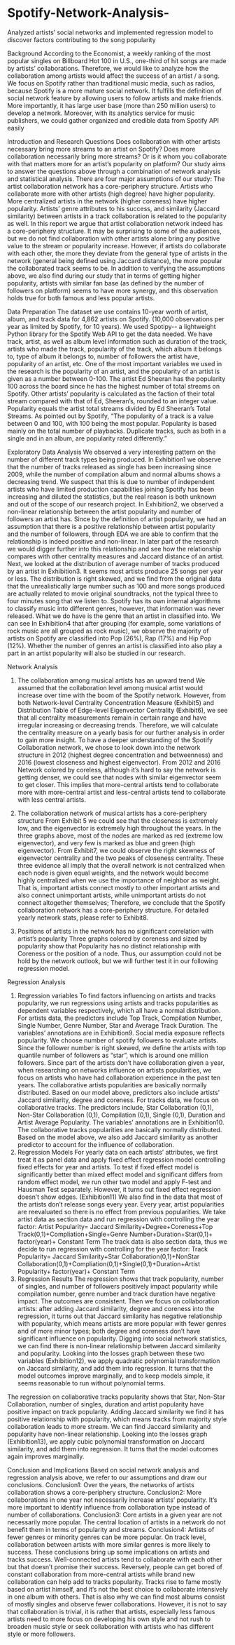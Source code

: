 # Spotify-Network-Analysis-
Analyzed artists’ social networks and implemented regression model to discover factors contributing to the song popularity 

Background
According to the Economist, a weekly ranking of the most popular singles on Billboard Hot 100 in U.S., one-third of hit songs are made by artists’ collaborations. Therefore, we would like to analyze how the collaboration among artists would affect the success of an artist / a song. We focus on Spotify rather than traditional music media, such as radios, because Spotify is a more mature social network. It fulfills the definition of social network feature by allowing users to follow artists and make friends. More importantly, it has large user base (more than 250 million users) to develop a network. Moreover, with its analytics service for music publishers, we could gather organized and credible data from Spotify API easily

Introduction and Research Questions
Does collaboration with other artists necessary bring more streams to an artist on Spotify? Does more collaboration necessarily bring more streams? Or is it whom you collaborate with that matters more for an artist’s popularity on platform? Our study aims to answer the questions above through a combination of network analysis and statistical analysis.
There are four major assumptions of our study:
	The artist collaboration network has a core-periphery structure.
	Artists who collaborate more with other artists (high degree) have higher popularity.
	More centralized artists in the network (higher coreness) have higher popularity.
	Artists’ genre attributes to his success, and similarity (Jaccard similarity) between artists in a track collaboration is related to the popularity as well.
In this report we argue that artist collaboration network indeed has a core-periphery structure. It may be surprising to some of the audiences, but we do not find collaboration with other artists alone bring any positive value to the stream or popularity increase. However, if artists do collaborate with each other, the more they deviate from the general type of artists in the network (general being defined using Jaccard distance), the more popular the collaborated track seems to be. In addition to verifying the assumptions above, we also find during our study that in terms of getting higher popularity, artists with similar fan base (as defined by the number of followers on platform) seems to have more synergy, and this observation holds true for both famous and less popular artists.

Data Preparation
The dataset we use contains 10-year worth of artist, album, and track data for 4,862 artists on Spotify. (10,000 observations per year as limited by Spotify, for 10 years). We used Spotipy-- a lightweight Python library for the Spotify Web API to get the data needed. We have track, artist, as well as album level information such as duration of the track, artists who made the track, popularity of the track, which album it belongs to, type of album it belongs to, number of followers the artist have, popularity of an artist, etc. One of the most important variables we used in the research is the popularity of an artist, and the popularity of an artist is given as a number between 0-100. The artist Ed Sheeran has the popularity 100 across the board since he has the highest number of total streams on Spotify. Other artists’ popularity is calculated as the faction of their total stream compared with that of Ed, Sheeran’s, rounded to an integer value. Popularity equals the artist total streams divided by Ed Sheeran’s Total Streams. As pointed out by Spotify, “The popularity of a track is a value between 0 and 100, with 100 being the most popular. Popularity is based mainly on the total number of playbacks. Duplicate tracks, such as both in a single and in an album, are popularity rated differently.”

Exploratory Data Analysis
We observed a very interesting pattern on the number of different track types being produced. In Exhibition1 we observe that the number of tracks released as single has been increasing since 2009, while the number of compilation album and normal albums shows a decreasing trend. We suspect that this is due to number of independent artists who have limited production capabilities joining Spotify has been increasing and diluted the statistics, but the real reason is both unknown and out of the scope of our research project. 
In Exhibition2, we observed a non-linear relationship between the artist popularity and number of followers an artist has.  Since by the definition of artist popularity, we had an assumption that there is a positive relationship between artist popularity and the number of followers, through EDA we are able to confirm that the relationship is indeed positive and non-linear. In later part of the research we would digger further into this relationship and see how the relationship compares with other centrality measures and Jaccard distance of an artist.
Next, we looked at the distribution of average number of tracks produced by an artist in Exhibition3. It seems most artists produce 25 songs per year or less. The distribution is right skewed, and we find from the original data that the unrealistically large number such as 100 and more songs produced are actually related to movie original soundtracks, not the typical three to four minutes song that we listen to.
Spotify has its own internal algorithms to classify music into different genres, however, that information was never released. What we do have is the genre that an artist in classified into. We can see In Exhibition4 that after grouping (for example, some variations of rock music are all grouped as rock music), we observe the majority of artists on Spotify are classified into Pop (26%), Rap (17%) and Hip Pop (12%). Whether the number of genres an artist is classified into also play a part in an artist popularity will also be studied in our research.

Network Analysis
1. The collaboration among musical artists has an upward trend
We assumed that the collaboration level among musical artist would increase over time with the boom of the Spotify network. However, from both Network-level Centrality Concentration Measure (Exhibit5) and Distribution Table of Edge-level Eigenvector Centrality (Exhibit6), we see that all centrality measurements remain in certain range and have irregular increasing or decreasing trends. Therefore, we will calculate the centrality measure on a yearly basis for our further analysis in order to gain more insight.
To have a deeper understanding of the Spotify Collaboration network, we chose to look down into the network structure in 2012 (highest degree concentration and betweenness) and 2016 (lowest closeness and highest eigenvector). From 2012 and 2016 Network colored by coreless, although it’s hard to say the network is getting denser, we could see that nodes with similar eigenvector seem to get closer. This implies that more-central artists tend to collaborate more with more-central artist and less-central artists tend to collaborate with less central artists. 
         
2. The collaboration network of musical artists has a core-periphery structure 
From Exhibit 5 we could see that the closeness is extremely low, and the eigenvector is extremely high throughout the years. In the three graphs above, most of the nodes are marked as red (extreme low eigenvector), and very few is marked as blue and green (high eigenvector). From Exhibit7, we could observe the right skewness of eigenvector centrality and the two peaks of closeness centrality. These three evidence all imply that the overall network is not centralized when each node is given equal weights, and the network would become highly centralized when we use the importance of neighbor as weight. That is, important artists connect mostly to other important artists and also connect unimportant artists, while unimportant artists do not connect altogether themselves; Therefore, we conclude that the Spotify collaboration network has a core-periphery structure. For detailed yearly network stats, please refer to Exhibit8.
3. Positions of artists in the network has no significant correlation with artist’s popularity 
Three graphs colored by coreness and sized by popularity show that Popularity has no distinct relationship with Coreness or the position of a node. Thus, our assumption could not be hold by the network outlook, but we will further test it in our following regression model. 
		      
Regression Analysis
1. Regression variables
To find factors influencing on artists and tracks popularity, we run regressions using artists and tracks popularities as dependent variables respectively, which all have a normal distribution. 
For artists data, the predictors include Top Track, Compilation Number, Single Number, Genre Number, Star and Average Track Duration. The variables’ annotations are in Exhibition9. 
Social media exposure reflects popularity. We choose number of spotify followers to evaluate artists. Since the follower number is right skewed, we define the artists with top quantile number of followers as “star”, which is around one million followers.
Since part of the artists don’t have collaboration given a year, when researching on networks influence on artists popularities, we focus on artists who have had collaboration experience in the past ten years. The collaborative artists popularities are basically normally distributed. Based on our model above, predictors also include artists’ Jaccard similarity, degree and coreness.
For tracks data, we focus on collaborative tracks. The predictors include, Star Collaboration (0,1), Non-Star Collaboration (0,1), Compilation (0,1), Single (0,1), Duration and Artist Average Popularity. The variables’ annotations are in Exhibition10. 
The collaborative tracks popularities are basically normally distributed. Based on the model above, we also add Jaccard similarity as another predictor to account for the influence of collaboration.
2. Regression Models 
For yearly data on each artists’ attributes, we first treat it as panel data and apply fixed effect regression model controlling fixed effects for year and artists. To test if fixed effect model is significantly better than mixed effect model and significant differs from random effect model, we run other two model and apply F-test and Hausman Test separately. However, it turns out fixed effect regression doesn’t show edges. (Exhibition11)
We also find in the data that most of the artists don’t release songs every year. Every year, artist popularities are reevaluated so there is no effect from previous popularities.
We take artist data as section data and run regression with controlling the year factor:
Artist Popularity= Jaccard Similarity+Degree+Coreness+Top Track(0,1)+Compliation+Single+Genre Number+Duration+Star(0,1)+ factor(year)+ Constant Term
The track data is also section data, thus we decide to run regression with controlling for the year factor:
Track Popularity= Jaccard Similarity+Star Collaboration(0,1)+NonStar Collaboration(0,1)+Compliation(0,1)+Single(0,1)+Duration+Artist Popularity+ factor(year)+ Constant Term
3. Regression Results
The regression shows that track popularity, number of singles, and number of followers positively impact popularity while compilation number, genre number and track duration have negative impact. The outcomes are consistent. Then we focus on collaboration artists: after adding Jaccard similarity, degree and coreness into the regression, it turns out that Jaccard similarity has negative relationship with popularity, which means artists are more popular with fewer genres and of more minor types; both degree and coreness don’t have significant influence on popularity.
Digging into social network statistics, we can find there is non-linear relationship between Jaccard similarity and popularity. Looking into the losses graph between these two variables (Exhibition12), we apply quadratic polynomial transformation on Jaccard similarity, and add them into regression. It turns that the model outcomes improve marginally, and to keep models simple, it seems reasonable to run without polynomial terms.

The regression on collaborative tracks popularity shows that Star, Non-Star Collaboration, number of singles, duration and artist popularity have positive impact on track popularity. Adding Jaccard similarity we find it has positive relationship with popularity, which means tracks from majority style collaboration leads to more stream.
We can find Jaccard similarity and popularity have non-linear relationship. Looking into the losses graph (Exhibition13), we apply cubic polynomial transformation on Jaccard similarity, and add them into regression. It turns that the model outcomes again improves marginally.

Conclusion and Implications
Based on social network analysis and regression analysis above, we refer to our assumptions and draw our conclusions.
Conclusion1:  Over the years, the networks of artists collaboration shows a core-periphery structure. 
Conclusion2: More collaborations in one year not necessarily increase artists’ popularity. It’s more important to identify influence from collaboration type instead of number of collaborations.
Conclusion3: Core artists in a given year are not necessarily more popular. The central location of artists in a network do not benefit them in terms of popularity and streams.
Conclusion4: Artists of fewer genres or minority genres can be more popular. On track level, collaboration between artists with more similar genres is more likely to success.
These conclusions bring up some implications on artists and tracks success. Well-connected artists tend to collaborate with each other but that doesn’t promise their success. Reversely, people can get bored of constant collaboration from more-central artists while brand new collaboration can help add to tracks popularity. 
Tracks rise to fame mostly based on artist himself, and it’s not the best choice to collaborate intensively in one album with others. That is also why we can find most albums consist of mostly singles and observe fewer collaborations. However, it is not to say that collaboration is trivial, it is rather that artists, especially less famous artists need to more focus on developing his own style and not rush to broaden music style or seek collaboration with artists who has different style or more followers.  
